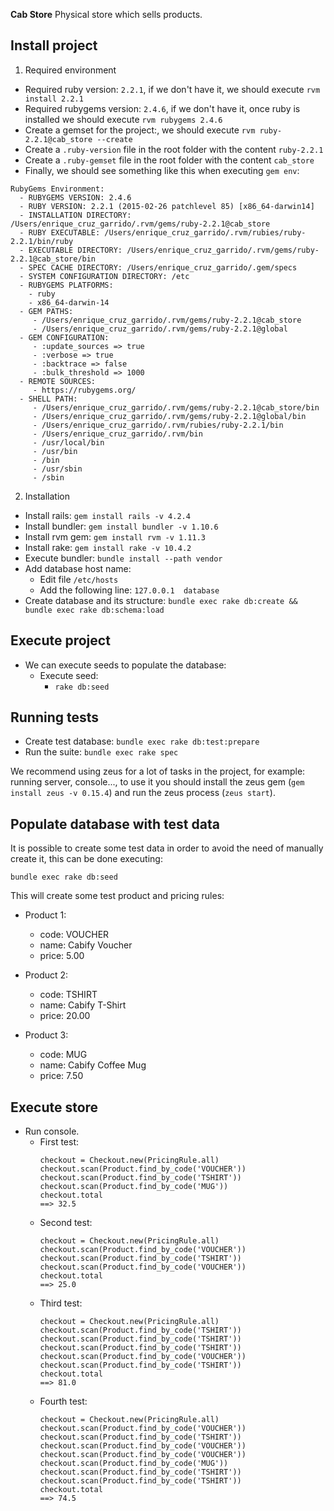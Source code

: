 **Cab Store** Physical store which sells products.

## Install project

1. Required environment
  * Required ruby version: ```2.2.1```, if we don't have it, we should execute ```rvm install 2.2.1```
  * Required rubygems version: ```2.4.6```, if we don't have it, once ruby is installed we should execute
  ```rvm rubygems 2.4.6```
  * Create a gemset for the project:, we should execute ```rvm ruby-2.2.1@cab_store --create```
  * Create a ```.ruby-version``` file in the root folder with the content ```ruby-2.2.1```
  * Create a ```.ruby-gemset``` file in the root folder with the content ```cab_store```
  * Finally, we should see something like this when executing ```gem env```:

  ```
  RubyGems Environment:
    - RUBYGEMS VERSION: 2.4.6
    - RUBY VERSION: 2.2.1 (2015-02-26 patchlevel 85) [x86_64-darwin14]
    - INSTALLATION DIRECTORY: /Users/enrique_cruz_garrido/.rvm/gems/ruby-2.2.1@cab_store
    - RUBY EXECUTABLE: /Users/enrique_cruz_garrido/.rvm/rubies/ruby-2.2.1/bin/ruby
    - EXECUTABLE DIRECTORY: /Users/enrique_cruz_garrido/.rvm/gems/ruby-2.2.1@cab_store/bin
    - SPEC CACHE DIRECTORY: /Users/enrique_cruz_garrido/.gem/specs
    - SYSTEM CONFIGURATION DIRECTORY: /etc
    - RUBYGEMS PLATFORMS:
      - ruby
      - x86_64-darwin-14
    - GEM PATHS:
       - /Users/enrique_cruz_garrido/.rvm/gems/ruby-2.2.1@cab_store
       - /Users/enrique_cruz_garrido/.rvm/gems/ruby-2.2.1@global
    - GEM CONFIGURATION:
       - :update_sources => true
       - :verbose => true
       - :backtrace => false
       - :bulk_threshold => 1000
    - REMOTE SOURCES:
       - https://rubygems.org/
    - SHELL PATH:
       - /Users/enrique_cruz_garrido/.rvm/gems/ruby-2.2.1@cab_store/bin
       - /Users/enrique_cruz_garrido/.rvm/gems/ruby-2.2.1@global/bin
       - /Users/enrique_cruz_garrido/.rvm/rubies/ruby-2.2.1/bin
       - /Users/enrique_cruz_garrido/.rvm/bin
       - /usr/local/bin
       - /usr/bin
       - /bin
       - /usr/sbin
       - /sbin
  ```

2. Installation
  * Install rails: ```gem install rails -v 4.2.4```
  * Install bundler: ```gem install bundler -v 1.10.6```
  * Install rvm gem: ```gem install rvm -v 1.11.3```
  * Install rake: ```gem install rake -v 10.4.2```
  * Execute bundler: ```bundle install --path vendor```
  * Add database host name:
    * Edit file ```/etc/hosts```
    * Add the following line: ```127.0.0.1  database```
  * Create database and its structure: ```bundle exec rake db:create && bundle exec rake db:schema:load```

## Execute project

  * We can execute seeds to populate the database:
    * Execute seed:
      * ```rake db:seed```

## Running tests

  * Create test database: ```bundle exec rake db:test:prepare```
  * Run the suite: ```bundle exec rake spec```

  We recommend using zeus for a lot of tasks in the project, for example: running server, console..., to use it you should
  install the zeus gem (```gem install zeus -v 0.15.4```) and run the zeus process (```zeus start```).

## Populate database with test data

  It is possible to create some test data in order to avoid the need of manually create it, this can be done executing:

  ```bundle exec rake db:seed```

  This will create some test product and pricing rules:
  * Product 1:
    * code: VOUCHER
    * name: Cabify Voucher
    * price: 5.00

  * Product 2:
    * code: TSHIRT
    * name: Cabify T-Shirt
    * price: 20.00

  * Product 3:
    * code: MUG
    * name: Cabify Coffee Mug
    * price: 7.50

## Execute store

  * Run console.
    * First test:
        ```
        checkout = Checkout.new(PricingRule.all)
        checkout.scan(Product.find_by_code('VOUCHER'))
        checkout.scan(Product.find_by_code('TSHIRT'))
        checkout.scan(Product.find_by_code('MUG'))
        checkout.total
        ==> 32.5
        ```
    * Second test:
        ```
        checkout = Checkout.new(PricingRule.all)
        checkout.scan(Product.find_by_code('VOUCHER'))
        checkout.scan(Product.find_by_code('TSHIRT'))
        checkout.scan(Product.find_by_code('VOUCHER'))
        checkout.total
        ==> 25.0
        ```
    * Third test:
        ```
        checkout = Checkout.new(PricingRule.all)
        checkout.scan(Product.find_by_code('TSHIRT'))
        checkout.scan(Product.find_by_code('TSHIRT'))
        checkout.scan(Product.find_by_code('TSHIRT'))
        checkout.scan(Product.find_by_code('VOUCHER'))
        checkout.scan(Product.find_by_code('TSHIRT'))
        checkout.total
        ==> 81.0
        ```
    * Fourth test:
        ```
        checkout = Checkout.new(PricingRule.all)
        checkout.scan(Product.find_by_code('VOUCHER'))
        checkout.scan(Product.find_by_code('TSHIRT'))
        checkout.scan(Product.find_by_code('VOUCHER'))
        checkout.scan(Product.find_by_code('VOUCHER'))
        checkout.scan(Product.find_by_code('MUG'))
        checkout.scan(Product.find_by_code('TSHIRT'))
        checkout.scan(Product.find_by_code('TSHIRT'))
        checkout.total
        ==> 74.5
        ```